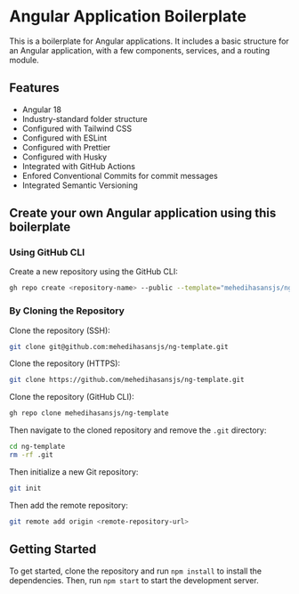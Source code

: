 # Angular Application Boilerplate
This is a boilerplate for Angular applications. It includes a basic structure for an Angular application,
with a few components, services, and a routing module.

## Features

- Angular 18
- Industry-standard folder structure
- Configured with Tailwind CSS
- Configured with ESLint
- Configured with Prettier
- Configured with Husky
- Integrated with GitHub Actions
- Enfored Conventional Commits for commit messages
- Integrated Semantic Versioning

## Create your own Angular application using this boilerplate

### Using GitHub CLI

Create a new repository using the GitHub CLI:

```bash
gh repo create <repository-name> --public --template="mehedihasansjs/ng-template"
```

### By Cloning the Repository

Clone the repository (SSH):

```bash
git clone git@github.com:mehedihasansjs/ng-template.git
```

Clone the repository (HTTPS):

```bash
git clone https://github.com/mehedihasansjs/ng-template.git
```

Clone the repository (GitHub CLI):

```bash
gh repo clone mehedihasansjs/ng-template
```

Then navigate to the cloned repository and remove the `.git` directory:

```bash
cd ng-template
rm -rf .git
```

Then initialize a new Git repository:

```bash
git init
```

Then add the remote repository:

```bash
git remote add origin <remote-repository-url>
```

## Getting Started
To get started, clone the repository and run `npm install` to install the dependencies.
Then, run `npm start` to start the development server.